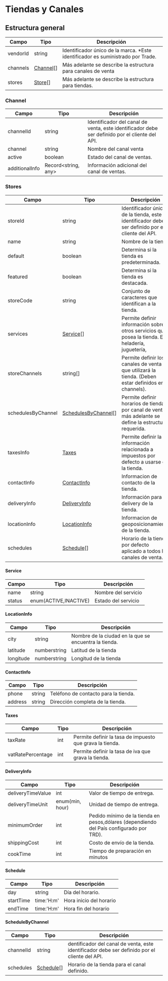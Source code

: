 # Tiendas y Canales

## Estructura general

| Campo    | Tipo                  | Descripción                                                                      |
| -------- | --------------------- | -------------------------------------------------------------------------------- |
| vendorId | string                | Identificador único de la marca. \*Este identificador es suministrado por Trade. |
| channels | [Channel](#Channel)[] | Más adelante se describe la estructura para canales de venta                     |
| stores   | [Store](#stores)[]    | Más adelante se describe la estructura para tiendas.                             |

### Channel

| Campo          | Tipo                | Descripción                                                                                    |
| -------------- | ------------------- | ---------------------------------------------------------------------------------------------- |
| channelId      | string              | Identificador del canal de venta, este identificador debe ser definido por el cliente del API. |
| channel        | string              | Nombre del canal venta                                                                         |
| active         | boolean             | Estado del canal de ventas.                                                                    |
| additionalInfo | Record<string, any> | Información adicional del canal de ventas.                                                     |

### Stores

| Campo              | Tipo                                       | Descripción                                                                                            |
| ------------------ | ------------------------------------------ | ------------------------------------------------------------------------------------------------------ |
| storeId            | string                                     | Identificador único de la tienda, este identificador debe ser definido por el cliente del API.         |
| name               | string                                     | Nombre de la tienda                                                                                    |
| default            | boolean                                    | Determina si la tienda es predeterminada.                                                              |
| featured           | boolean                                    | Determina si la tienda es destacada.                                                                   |
| storeCode          | string                                     | Conjunto de caracteres que identifican a la tienda.                                                    |
| services           | [Service](#service)[]                      | Permite definir información sobre otros servicios que posea la tienda. Ej: heladería, juguetería,      |
| storeChannels      | string[]                                   | Permite definir los canales de venta que utilizará la tienda. (Deben estar definidos en channels).     |
| schedulesByChannel | [SchedulesByChannel](#schedulebychannel)[] | Permite definir horarios de tienda por canal de venta, más adelante se define la estructura requerida. |
| taxesInfo          | [Taxes](#taxes)                            | Permite definir la información relacionada a impuestos por defecto a usarse en la tienda.              |
| contactInfo        | [ContactInfo](#contactinfo)                | Informacion de contacto de la tienda.                                                                  |
| deliveryInfo       | [DeliveryInfo](#deliveryinfo)              | Información para el delivery de la tienda.                                                             |
| locationInfo       | [LocationInfo](#locationinfo)              | Informacion de geoposicionamiento de la tienda.                                                        |
| schedules          | [Schedule](#schedule)[]                    | Horario de la tienda por defecto aplicado a todos los canales de venta.                                |

#### Service

| Campo  | Tipo                  | Descripción         |
| ------ | --------------------- | ------------------- |
| name   | string                | Nombre del servicio |
| status | enum(ACTIVE,INACTIVE) | Estado del servicio |

#### LocationInfo

| Campo     | Tipo         | Descripción                                           |
| --------- | ------------ | ----------------------------------------------------- |
| city      | string       | Nombre de la ciudad en la que se encuentra la tienda. |
| latitude  | numberstring | Latitud de la tienda                                  |
| longitude | numberstring | Longitud de la tienda                                 |

#### ContactInfo

| Campo   | Tipo   | Descripción                          |
| ------- | ------ | ------------------------------------ |
| phone   | string | Teléfono de contacto para la tienda. |
| address | string | Dirección completa de la tienda.     |

#### Taxes

| Campo             | Tipo | Descripción                                              |
| ----------------- | ---- | -------------------------------------------------------- |
| taxRate           | int  | Permite definir la tasa de impuesto que grava la tienda. |
| vatRatePercentage | int  | Permite definir la tasa de iva que grava la tienda.      |

#### DeliveryInfo

| Campo             | Tipo            | Descripción                                                                             |
| ----------------- | --------------- | --------------------------------------------------------------------------------------- |
| deliveryTimeValue | int          | Valor de tiempo de entrega.                                                             |
| deliveryTimeUnit  | enum(min, hour) | Unidad de tiempo de entrega.                                                            |
| minimumOrder      | int             | Pedido mínimo de la tienda en pesos,dólares (dependiendo del País configurado por TRD). |
| shippingCost      | int             | Costo de envío de la tienda.                                                            |
| cookTime          | int             | Tiempo de preparación en minutos                                                        |

#### Schedule

| Campo     | Tipo       | Descripción             |
| --------- | ---------- | ----------------------- |
| day       | string     | Día del horario.        |
| startTime | time:'H:m' | Hora inicio del horario |
| endTime   | time:'H:m' | Hora fin del horario    |

#### ScheduleByChannel

| Campo     | Tipo                    | Descripción                                                                                   |
| --------- | ----------------------- | --------------------------------------------------------------------------------------------- |
| channelId | string                  | dentificador del canal de venta, este identificador debe ser definido por el cliente del API. |
| schedules | [Schedule](#schedule)[] | Horario de la tienda para el canal definido.                                                  |
